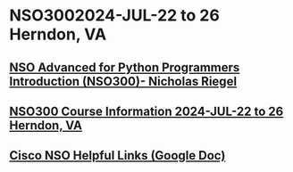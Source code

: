 # NSO3002024-JUL-22 to 26 Herndon, VA
## [NSO Advanced for Python Programmers Introduction (NSO300)- Nicholas Riegel](https://docs.google.com/presentation/d/1xiMMk75gjqdKL5stQ03NATbsLPnrlDDEXNx-4_sKJaE/edit?usp=sharing)

## [NSO300 Course Information 2024-JUL-22 to 26 Herndon, VA](https://docs.google.com/spreadsheets/d/101Qee5rXNB3XhrPnbE1dQmbijTkGIq64p9PIAaYbQOA/edit?usp=sharing)

## [Cisco NSO Helpful Links (Google Doc)](https://docs.google.com/spreadsheets/d/1x46CzDPFBAZQ985PUZ2ZzuPjn-R4G_RR6pvfgc9JBBI/edit?usp=sharing)

<!-- Comment ## [Mid Course Feedback NSO201 2024-JUN-24 to 27 Herndon, VA (Google Form)](https://forms.gle/S5prk7kDWiugoVgY8)

<!-- Comment -->
